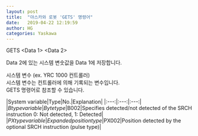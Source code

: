 ```yaml
---
layout: post
title:  "야스카와 로봇 'GETS' 명령어"
date:   2019-04-22 12:19:59
author: HG
categories: Yaskawa
---
```


GETS <Data 1> <Data 2>  

Data 2에 있는 시스템 변숫값을 Data 1에 저장합니다.  

시스템 변수 (ex. YRC 1000 컨트롤러)  
시스템 변수는 컨트롤러에 의해 기록되는 변수입니다.  
GETS 명령어로 참조할 수 있습니다.  

|System variable|Type|No.|Explanation|
|:---:|:---:|:---:|
|$B type variable|Byte type|$B002|Specifies detected/not detected of the SRCH instruction  0: Not detected, 1: Detected|
|$PX type variable|Expanded position type|$PX002|Position detected by the optional SRCH instruction  (pulse type)|
